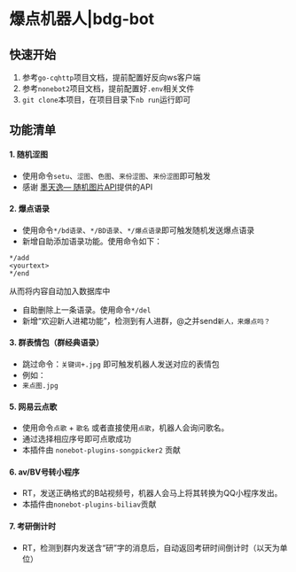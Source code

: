 # 爆点机器人|bdg-bot

## 快速开始

1. 参考`go-cqhttp`项目文档，提前配置好反向ws客户端
2. 参考`nonebot2`项目文档，提前配置好`.env`相关文件
3. `git clone`本项目，在项目目录下`nb run`运行即可

## 功能清单
#### 1. 随机涩图
  - 使用命令`setu`、`涩图`、`色图`、`来份涩图`、`来份涩图`即可触发
  - 感谢 [墨天逸— 随机图片API](https://api.mtyqx.cn/)提供的API
#### 2. 爆点语录
  - 使用命令`*/bd语录`、`*/BD语录`、`*/爆点语录`即可触发随机发送爆点语录
  - 新增自助添加语录功能。使用命令如下：
 ```
*/add
<yourtext>
*/end
 ```
   从而将内容自动加入数据库中
  - 自助删除上一条语录。使用命令`*/del`
  - 新增“欢迎新人进裙功能”，检测到有人进群，@之并send`新人，来爆点吗？`
#### 3. 群表情包（群经典语录）
  - 跳过命令：`关键词+.jpg` 即可触发机器人发送对应的表情包
  - 例如：
  - ```来点图.jpg```
#### 5. 网易云点歌
  - 使用命令`点歌` + `歌名` 或者直接使用`点歌`，机器人会询问歌名。
  - 通过选择相应序号即可点歌成功
  - 本插件由 `nonebot-plugins-songpicker2` 贡献
#### 6. av/BV号转小程序
  - RT，发送正确格式的B站视频号，机器人会马上将其转换为QQ小程序发出。
  - 本插件由`nonebot-plugins-biliav`贡献
#### 7. 考研倒计时
  - RT，检测到群内发送含“研”字的消息后，自动返回考研时间倒计时（以天为单位）
